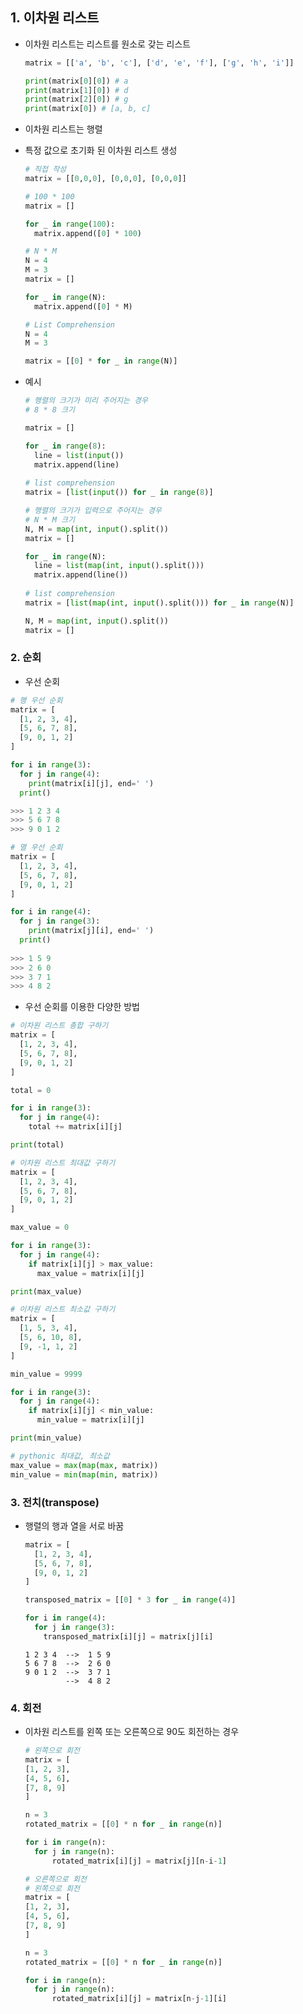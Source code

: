 ## 1. 이차원 리스트

- 이차원 리스트는 리스트를 원소로 갖는 리스트

  ```python
  matrix = [['a', 'b', 'c'], ['d', 'e', 'f'], ['g', 'h', 'i']]
  
  print(matrix[0][0]) # a
  print(matrix[1][0]) # d
  print(matrix[2][0]) # g
  print(matrix[0]) # [a, b, c]
  ```

- 이차원 리스트는 행렬

- 특정 값으로 초기화 된 이차원 리스트 생성

  ```python
  # 직접 작성
  matrix = [[0,0,0], [0,0,0], [0,0,0]]
  ```

  ```python
  # 100 * 100
  matrix = []
  
  for _ in range(100):
    matrix.append([0] * 100)
  ```

  ```python
  # N * M
  N = 4
  M = 3
  matrix = []
  
  for _ in range(N):
    matrix.append([0] * M)
  ```

  ```python
  # List Comprehension
  N = 4
  M = 3
  
  matrix = [[0] * for _ in range(N)]
  ```

- 예시

  ```python
  # 행렬의 크기가 미리 주어지는 경우
  # 8 * 8 크기
  
  matrix = []
  
  for _ in range(8):
    line = list(input())
    matrix.append(line)
    
  # list comprehension
  matrix = [list(input()) for _ in range(8)]
  ```

  ```python
  # 행렬의 크기가 입력으로 주어지는 경우
  # N * M 크기
  N, M = map(int, input().split())
  matrix = []
  
  for _ in range(N):
    line = list(map(int, input().split()))
    matrix.append(line())
                  
  # list comprehension
  matrix = [list(map(int, input().split())) for _ in range(N)]
  
  N, M = map(int, input().split())
  matrix = []
  ```

  

### 2. 순회

- 우선 순회

```python
# 행 우선 순회
matrix = [
  [1, 2, 3, 4],
  [5, 6, 7, 8],
  [9, 0, 1, 2]
]

for i in range(3):
  for j in range(4):
    print(matrix[i][j], end=' ')
  print()

>>> 1 2 3 4
>>> 5 6 7 8
>>> 9 0 1 2
```

```python
# 열 우선 순회
matrix = [
  [1, 2, 3, 4],
  [5, 6, 7, 8],
  [9, 0, 1, 2]
]

for i in range(4):
  for j in range(3):
    print(matrix[j][i], end=' ')
  print()
  
>>> 1 5 9
>>> 2 6 0
>>> 3 7 1
>>> 4 8 2  
```

- 우선 순회를 이용한 다양한 방법
```python
# 이차원 리스트 총합 구하기
matrix = [
  [1, 2, 3, 4],
  [5, 6, 7, 8],
  [9, 0, 1, 2]
]

total = 0

for i in range(3):
  for j in range(4):
    total += matrix[i][j]

print(total)
```

```python
# 이차원 리스트 최대값 구하기
matrix = [
  [1, 2, 3, 4],
  [5, 6, 7, 8],
  [9, 0, 1, 2]
]

max_value = 0

for i in range(3):
  for j in range(4):
    if matrix[i][j] > max_value:
      max_value = matrix[i][j]

print(max_value)
```

```python
# 이차원 리스트 최소값 구하기
matrix = [
  [1, 5, 3, 4],
  [5, 6, 10, 8],
  [9, -1, 1, 2]
]

min_value = 9999

for i in range(3):
  for j in range(4):
    if matrix[i][j] < min_value:
      min_value = matrix[i][j]

print(min_value)

# pythonic 최대값, 최소값
max_value = max(map(max, matrix))
min_value = min(map(min, matrix))
```



### 3. 전치(transpose)

- 행렬의 행과 열을 서로 바꿈

  ```python
  matrix = [
    [1, 2, 3, 4],
    [5, 6, 7, 8],
    [9, 0, 1, 2]
  ]
  
  transposed_matrix = [[0] * 3 for _ in range(4)]
  
  for i in range(4):
    for j in range(3):
      transposed_matrix[i][j] = matrix[j][i]
  ```

  

  ```
  1 2 3 4  -->  1 5 9
  5 6 7 8  -->  2 6 0
  9 0 1 2  -->  3 7 1
           -->  4 8 2
  ```



### 4. 회전

- 이차원 리스트를 왼쪽 또는 오른쪽으로 90도 회전하는 경우

  ```python
  # 왼쪽으로 회전
  matrix = [
  [1, 2, 3],
  [4, 5, 6],
  [7, 8, 9]
  ]
  
  n = 3
  rotated_matrix = [[0] * n for _ in range(n)]
  
  for i in range(n):
  	for j in range(n):
  		rotated_matrix[i][j] = matrix[j][n-i-1]
  ```

  ```python
  # 오른쪽으로 회전
  # 왼쪽으로 회전
  matrix = [
  [1, 2, 3],
  [4, 5, 6],
  [7, 8, 9]
  ]
  
  n = 3
  rotated_matrix = [[0] * n for _ in range(n)]
  
  for i in range(n):
  	for j in range(n):
  		rotated_matrix[i][j] = matrix[n-j-1][i]
  ```

  

